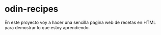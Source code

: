 # odin-recipes
En este proyecto voy a hacer una sencilla pagina web de recetas en HTML 
para demostrar lo que estoy aprendiendo.
